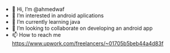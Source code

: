 - 👋 Hi, I’m @ahmedwaf
- 👀 I’m interested in android aplications
- 🌱 I’m currently learning java 
- 💞️ I’m looking to collaborate on developing an android app
- 📫 How to reach me https://www.upwork.com/freelancers/~01705b5beb44a4d83f

<!---
ahmedwaf/ahmedwaf is a ✨ special ✨ repository because its `README.md` (this file) appears on your GitHub profile.
You can click the Preview link to take a look at your changes.
--->
